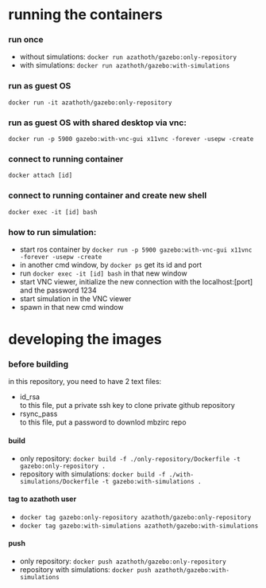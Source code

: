 running the containers
======================

### run once  
- without simulations: `docker run azathoth/gazebo:only-repository`  
- with simulations:	    `docker run azathoth/gazebo:with-simulations`

### run as guest OS
`docker run -it azathoth/gazebo:only-repository`

### run as guest OS with shared desktop via vnc:
`docker run -p 5900 gazebo:with-vnc-gui x11vnc -forever -usepw -create`

### connect to running container
`docker attach [id]`

### connect to running container and create new shell
`docker exec -it [id] bash`


### how to run simulation:
- start ros container by `docker run -p 5900 gazebo:with-vnc-gui x11vnc -forever -usepw -create`
- in another cmd window, by `docker ps` get its id and port
- run `docker exec -it [id] bash` in that new window
- start VNC viewer, initialize the new connection with the localhost:[port] and the password 1234
- start simulation in the VNC viewer
- spawn in that new cmd window



developing the images
=====================

### before building  
in this repository, you need to have 2 text files:
- id_rsa  
	to this file, put a private ssh key to clone private github repository
- rsync_pass  
    to this file, put a password to downlod mbzirc repo  
    
#### build
- only repository: `docker build -f ./only-repository/Dockerfile -t gazebo:only-repository .`
- repository with simulations: `docker build -f ./with-simulations/Dockerfile -t gazebo:with-simulations .`

#### tag to azathoth user
- `docker tag gazebo:only-repository azathoth/gazebo:only-repository`  
- `docker tag gazebo:with-simulations azathoth/gazebo:with-simulations`  

#### push  
- only repository: `docker push azathoth/gazebo:only-repository`  
- repository with simulations: `docker push azathoth/gazebo:with-simulations`

